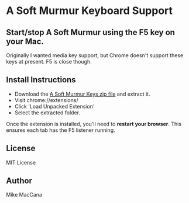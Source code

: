 # A Soft Murmur Keyboard Support

## Start/stop A Soft Murmur using the F5 key on your Mac.

Originally I wanted media key support, but Chrome doesn't support these keys at present. F5 is close though.

## Install Instructions

 - Download the [A Soft Murmur Keys zip file](https://github.com/mikemaccana/aoftmurmurkeys/archive/master.zip) and extract it.
 - Visit chrome://extensions/
 - Click 'Load Unpacked Extension'
 - Select the extracted folder.

Once the extension is installed, you'll need to **restart your browser**. This ensures each tab has the F5 listener running.

## License

MIT License

## Author

Mike MacCana
